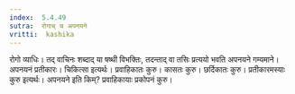 ```yaml
---
index:  5.4.49
sutra:  रोगाच् च अपनयने
vritti:  kashika 
---
```


रोगो व्याधिः। तद् वाचिनः शब्दाद् या षष्थी विभक्तिः, तदन्ताद् वा तसिः प्रत्ययो भवति अपनयने गम्यमाने। अपनयनं प्रतीकारः। चिकित्सा इत्यर्थः। प्रवाहिकातः कुरु। कासतः कुरु। छर्दिकातः कुरु। प्रतीकारमस्याः कुरु इत्यर्थः। अपनयने इति किम्? प्रवाहिकायाः प्रकोपनं कुरु।


